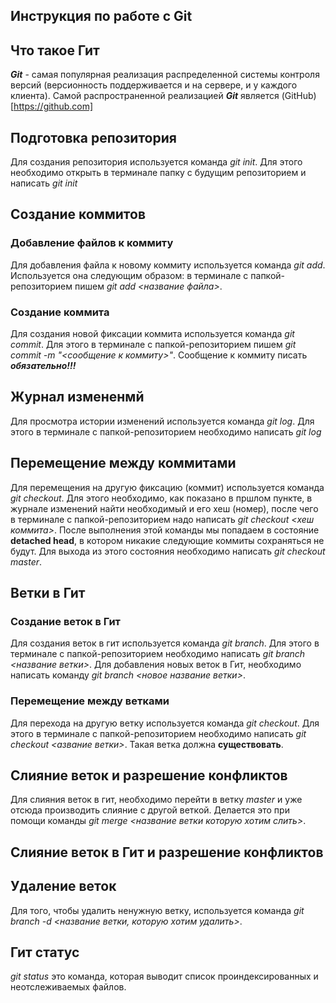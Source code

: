 ## Инструкция по работе с Git

## Что такое Гит
***Git*** - самая популярная реализация распределенной системы контроля версий (версионность поддерживается и на сервере, и у каждого клиента).  Самой распространенной реализацией  ***Git***  является (GitHub)[https://github.com]
## Подготовка репозитория
Для создания репозитория используется команда *git init*. Для этого необходимо открыть в терминале папку с будущим репозиторием и написать *git init*

## Создание коммитов

### Добавление файлов к коммиту
Для добавления файла к новому коммиту используется команда *git add*. Используется она следующим образом: в терминале с папкой-репозиторием пишем *git add <название файла>*.

### Создание коммита
Для создания новой фиксации коммита используется команда *git commit*. Для этого в терминале с папкой-репозиторием пишем *git commit -m "<сообщение к коммиту>"*. Сообщение к коммиту писать ***обязательно!!!***

## Журнал измененмй
Для просмотра истории изменений используется команда *git log*. Для этого в терминале с папкой-репозиторием необходимо написать *git log*

## Перемещение между коммитами
Для перемещения на другую фиксацию (коммит) используется команда *git checkout*. Для этого необходимо, как показано в пршлом пункте, в журнале изменений найти необходимый и его хеш (номер), после чего в терминале с папкой-репозиторием надо написать *git checkout <хеш коммита>*. После выполнения этой команды мы попадаем в состояние **detached head**, в котором никакие следующие коммиты сохраняться не будут. Для выхода из этого состояния необходимо написать *git checkout master*.

## Ветки в Гит
### Создание веток в Гит
Для создания веток в гит используется команда *git branch*. Для этого в терминале с папкой-репозиторием необходимо написать *git branch <название ветки>*.
Для добавления новых веток в Гит, необходимо написать команду *git branch <новое название ветки>*.

### Перемещение между ветками
Для перехода на другую ветку используется команда *git checkout*. Для этого в терминале с папкой-репозиторием необходимо написать *git checkout <азвание ветки>*. Такая ветка должна **существовать**.

## Слияние веток и разрешение конфликтов
Для слияния веток в гит, необходимо перейти в ветку *master* и уже отсюда производить слияние с другой веткой. Делается это при помощи команды *git merge <название ветки которую хотим слить>*.
## Слияние веток в Гит и разрешение конфликтов

## Удаление веток 
Для того, чтобы удалить ненужную ветку, используется команда *git branch -d <название ветки, которую хотим удалить>*.

## Гит статус
*git status* это команда, которая выводит список проиндексированных и неотслеживаемых файлов.
